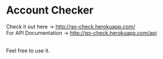 # Account Checker
Check it out here -> http://go-check.herokuapp.com/<br>
For API Documentation -> http://go-check.herokuapp.com/api<br><br>

Feel free to use it.
